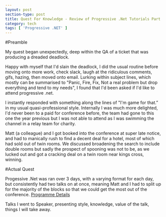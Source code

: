 ```yaml
---
layout: post
section-type: post
title: Quest For Knowledge - Review of Progressive .Net Tutorials Part 1
category: tech
tags: [ 'Progressive .NET' ]
---
```


#Preamble

My quest began unexpectedly, deep within the QA of a ticket that was producing a dreaded deadlock.

Happy with myself that I'd slain the deadlock, I did the usual routine before moving onto more work, check slack, laugh at the ridiculous comments, gifs, hazing, then moved onto email.
Lurking within subject lines, which mostly can be summarised to "Panic, Fire, Fix, Not a real problem but drop everything and tend to my needs", I found that I'd been asked if I'd like to attend progressive .net.

I instantly responded with something along the lines of "I'm game for that.” in my usual quasi-professional style. Internally I was much more delighted, I'd never been to a paid for conference before, the team had gone to this one the year previous but I was not able to attend as I was swimming the channel in a relay team for charity.

Matt (a colleague) and I got booked into the conference at super late notice, and had to manically rush to find a decent deal for a hotel, most of which had sold out of twin rooms. We discussed broadening the search to include double rooms but sadly the prospect of spooning was not to be, as we lucked out and got a cracking deal on a twin room near kings cross, winning.

#Actual Quest

Progessive .Net was ran over 3 days, with a varying format for each day, but consistently had two talks on at once, meaning Matt and I had to split up for the majority of the blocks so that we could get the most out of the conference. [Programme Details](https://skillsmatter.com/conferences/7235-progressive-dot-net-tutorials-2016#program)

Talks I went to
Speaker, presenting style, knowledge, value of the talk, things I will take away.
 
 
 
 

